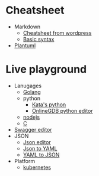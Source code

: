 # Cheatsheet

* Markdown
    * [Cheatsheet from wordpress](https://en.support.wordpress.com/markdown-quick-reference/)
    * [Basic syntax](https://www.markdownguide.org/basic-syntax/)
* [Plantuml](http://plantuml.com/)




# Live playground

* Lanugages 
    * [Golang](https://play.golang.org/)
    * python
       * [Kata's python](https://www.katacoda.com/courses/python/playground)
       * [OnlineGDB python editor](https://www.onlinegdb.com/online_python_compiler) 
    * [nodejs](https://repl.it/languages/nodejs)
    * [C](https://repl.it/languages/c)   
* [Swagger editor](https://editor.swagger.io/)
* JSON
  * [Json editor](https://jsoneditoronline.org/)
  * [Json to YAML](https://www.json2yaml.com/)
  * [YAML to JSON](http://convertjson.com/yaml-to-json.htm)
* Platform
  * [kubernetes](https://www.katacoda.com/courses/kubernetes/playground)
